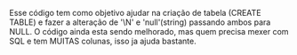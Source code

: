 Esse código tem como objetivo ajudar na criação de tabela (CREATE TABLE) e fazer a alteração de '\\N' e 'null'(string) passando ambos para NULL.
O código ainda esta sendo melhorado, mas quem precisa mexer com SQL e tem MUITAS colunas, isso ja ajuda bastante.
